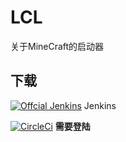 # LCL
关于MineCraft的启动器

## 下载

[![Offcial Jenkins](http://ci.ilummc.com/job/LoginCraftLaunch/badge/icon)](http://ci.ilummc.com/job/LoginCraftLaunch/lastSuccessfulBuild/artifact/target/logincraftlaunch-1.0-SNAPSHOT.jar) Jenkins

[![CircleCi](https://circleci.com/gh/IzzelAliz/LCL/tree/master.svg)](https://circleci.com/gh/IzzelAliz/LCL/tree/master) **需要登陆**
